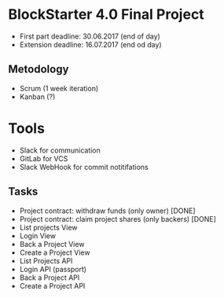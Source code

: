 # BlockStarter 4.0 Final Project

- First part deadline: 30.06.2017 (end of day)
- Extension deadline: 16.07.2017 (end od day)

## Metodology 
- Scrum (1 week iteration)
- Kanban (?)

# Tools 
- Slack for communication
- GitLab for VCS
- Slack WebHook for commit notitifations


## Tasks 
- Project contract: withdraw funds (only owner) [DONE]
- Project contract: claim project shares (only backers) [DONE]
- List projects View 
- Login View 
- Back a Project View 
- Create a Project View 
- List Projects API 
- Login API (passport)  
- Back a Project API
- Create a Project API 

